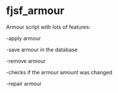 # fjsf_armour
Armour script with lots of features:

-apply armour

-save armour in the database

-remove armour

-checks if the armour amount was changed

-repair armour
